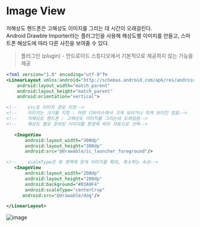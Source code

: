 # Image View

저해상도 핸드폰은 고해상도 이미지를 그리는 데 시간이 오래걸린다.  
Android Drawble Importer라는 플러그인을 사용해 해상도별 이미지를 만들고, 스마트폰 해상도에 따라 다른 사진을 보여줄 수 있다.   
>  플러그인 (plugin) - 안드로이드 스튜디오에서 기본적으로 제공하지 않는 기능을 제공
```xml
<?xml version="1.0" encoding="utf-8"?>
<LinearLayout xmlns:android="http://schemas.android.com/apk/res/android"
    android:layout_width="match_parent"
    android:layout_height="match_parent"
    android:orientation="vertical">

<!--    src로 이미지 경로 지정-->
<!--    이미지는 크기를 지정 : 어떤 디바이스에서 크게 보이거나 작게 보이진 않음-->
<!--    저해상도 핸드폰 : 고해상도 이미지를 그리는데 오래걸림-->
<!--    해상도 별로 준비된 이미지를 환경에 따라 자동으로 선택-->

   <ImageView
       android:layout_width="300dp"
       android:layout_height="300dp"
       android:src="@drawable/ic_launcher_foreground"/>

<!--    scaleType은 뷰 영역에 맞게 이미지를 확대, 축소하는 속성-->
   <ImageView
       android:layout_width="200dp"
       android:layout_height="200dp"
       android:background="#03A9F4"
       android:scaleType="centerCrop"
      android:src="@drawable/dog"/>

</LinearLayout>
```
![image](https://user-images.githubusercontent.com/86659995/130102073-8439aa09-a781-478c-ae1b-f6e75c565963.png)
